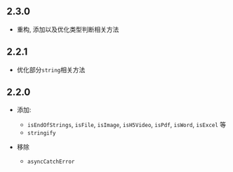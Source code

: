 ## 2.3.0

- 重构, 添加以及优化类型判断相关方法

## 2.2.1

- 优化部分`string`相关方法

## 2.2.0

- 添加:
  - `isEndOfStrings`, `isFile`, `isImage`, `isH5Video`, `isPdf`, `isWord`, `isExcel` 等
  - `stringify`

- 移除
  - `asyncCatchError`
